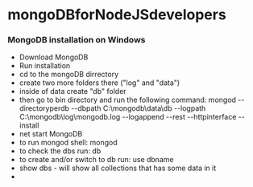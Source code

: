 # mongoDBforNodeJSdevelopers
### MongoDB installation on Windows
* Download MongoDB 
* Run installation
* cd to the mongoDB dirrectory
* create two more folders there ("log" and "data")
* inside of data create "db" folder
* then go to bin directory and run the following command: mongod --directoryperdb --dbpath C:\mongodb\data\db --logpath C:\mongodb\log\mongodb.log --logappend --rest --httpinterface --install
* net start MongoDB
* to run mongod shell: mongod
* to check the dbs run: db 
* to create and/or switch to db run: use dbname
* show dbs - will show all collections that has some data in it
* 

